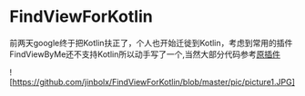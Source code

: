 # FindViewForKotlin
前两天google终于把Kotlin扶正了，个人也开始迁徙到Kotlin，考虑到常用的插件FindViewByMe还不支持Kotlin所以动手写了一个,当然大部分代码参考[原插件](https://github.com/laobie/FindViewByMe)<br/>

!<image>[https://github.com/jinbolx/FindViewForKotlin/blob/master/pic/picture1.JPG]
